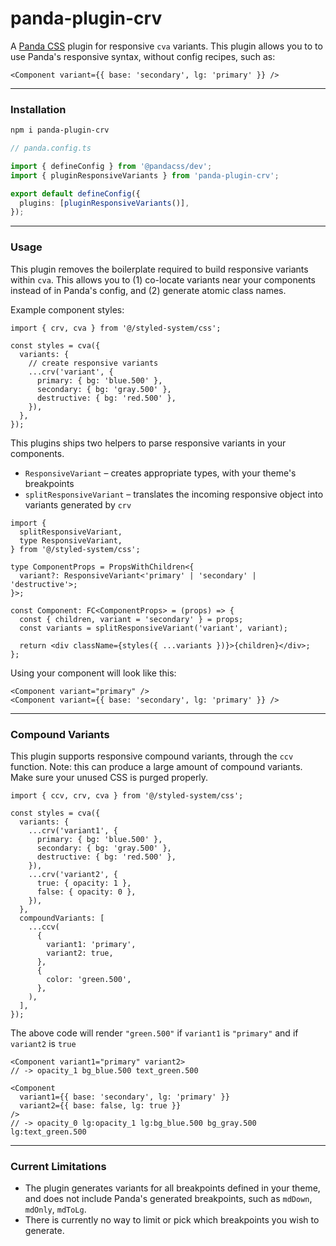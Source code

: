 # panda-plugin-crv

A [Panda CSS](https://panda-css.com) plugin for responsive `cva` variants. This plugin allows you to to use Panda's responsive syntax, without config recipes, such as:

```tsx
<Component variant={{ base: 'secondary', lg: 'primary' }} />
```

---

### Installation

```sh
npm i panda-plugin-crv
```

```ts
// panda.config.ts

import { defineConfig } from '@pandacss/dev';
import { pluginResponsiveVariants } from 'panda-plugin-crv';

export default defineConfig({
  plugins: [pluginResponsiveVariants()],
});
```

---

### Usage

This plugin removes the boilerplate required to build responsive variants within `cva`. This allows you to (1) co-locate variants near your components instead of in Panda's config, and (2) generate atomic class names.

Example component styles:

```tsx
import { crv, cva } from '@/styled-system/css';

const styles = cva({
  variants: {
    // create responsive variants
    ...crv('variant', {
      primary: { bg: 'blue.500' },
      secondary: { bg: 'gray.500' },
      destructive: { bg: 'red.500' },
    }),
  },
});
```

This plugins ships two helpers to parse responsive variants in your components.

- `ResponsiveVariant` – creates appropriate types, with your theme's breakpoints
- `splitResponsiveVariant` – translates the incoming responsive object into variants generated by `crv`

```tsx
import {
  splitResponsiveVariant,
  type ResponsiveVariant,
} from '@/styled-system/css';

type ComponentProps = PropsWithChildren<{
  variant?: ResponsiveVariant<'primary' | 'secondary' | 'destructive'>;
}>;

const Component: FC<ComponentProps> = (props) => {
  const { children, variant = 'secondary' } = props;
  const variants = splitResponsiveVariant('variant', variant);

  return <div className={styles({ ...variants })}>{children}</div>;
};
```

Using your component will look like this:

```tsx
<Component variant="primary" />
<Component variant={{ base: 'secondary', lg: 'primary' }} />
```

---

### Compound Variants

This plugin supports responsive compound variants, through the `ccv` function. Note: this can produce a large amount of compound variants. Make sure your unused CSS is purged properly.

```tsx
import { ccv, crv, cva } from '@/styled-system/css';

const styles = cva({
  variants: {
    ...crv('variant1', {
      primary: { bg: 'blue.500' },
      secondary: { bg: 'gray.500' },
      destructive: { bg: 'red.500' },
    }),
    ...crv('variant2', {
      true: { opacity: 1 },
      false: { opacity: 0 },
    }),
  },
  compoundVariants: [
    ...ccv(
      {
        variant1: 'primary',
        variant2: true,
      },
      {
        color: 'green.500',
      },
    ),
  ],
});
```

The above code will render `"green.500"` if `variant1` is `"primary"` and if `variant2` is `true`

```tsx
<Component variant1="primary" variant2>
// -> opacity_1 bg_blue.500 text_green.500

<Component
  variant1={{ base: 'secondary', lg: 'primary' }}
  variant2={{ base: false, lg: true }}
/>
// -> opacity_0 lg:opacity_1 lg:bg_blue.500 bg_gray.500 lg:text_green.500
```

---

### Current Limitations

- The plugin generates variants for all breakpoints defined in your theme, and does not include Panda's generated breakpoints, such as `mdDown`, `mdOnly`, `mdToLg`.
- There is currently no way to limit or pick which breakpoints you wish to generate.
